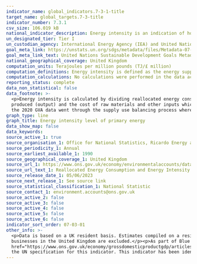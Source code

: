 ```yaml
---
indicator_name: global_indicators.7-3-1-title
target_name: global_targets.7-3-title
indicator_number: 7.3.1
csv_size: 106.019 kB
national_indicator_description: Energy intensity is an indication of how much energy is used to produce one unit of economic output, based on Gross Value Added (GVA) in constant prices.
un_designated_tier: Tier I
un_custodian_agency: International Energy Agency (IEA) and United Nations Statistics Division (UNSD).
goal_meta_link: https://unstats.un.org/sdgs/metadata/files/Metadata-07-03-01.pdf
goal_meta_link_text: United Nations Sustainable Development Goals Metadata (PDF 192 KB)
national_geographical_coverage: United Kingdom
computation_units: Terajoules per million pounds (TJ/£ million)
computation_definitions: Energy intensity is defined as the energy supplied to the economy per unit value of economic output. 
computation_calculations: No calculations were performed in the data acquisition of this indicator as appropriate data was readily available in the final format specified by this indicator.
reporting_status: complete
data_non_statistical: false
data_footnote: >-
  <p>Energy intensity is calculated by dividing reallocated energy consumption by Gross Value Added (GVA) in constant prices. This is the difference between output and intermediate consumption for any given industry. This means the difference between the value of goods and services
  produced (output) and the cost of raw materials and other inputs which are used up in production (intermediate consumption).</p><p>Data are in constant prices with 2019 defined as the base year. All energy intensity figures exclude consumer expenditure.</p><p>As part of Blue Book 2022,
  the 2020 GVA data went through the supply use balancing process where output and intermediate consumption are accurately measured.</p>
graph_type: line
graph_title: Energy intensity level of primary energy
data_show_map: false
data_keywords:
source_active_1: true
source_organisation_1: Office for National Statistics, Ricardo Energy and Environment
source_periodicity_1: Annual
source_earliest_available_1: 1990
source_geographical_coverage_1: United Kingdom
source_url_1: https://www.ons.gov.uk/economy/environmentalaccounts/datasets/ukenvironmentalaccountsenergyreallocatedenergyconsumptionandenergyintensityunitedkingdom
source_url_text_1: Reallocated Energy Consumption and Energy Intensity
source_release_date_1: 05/06/2023
source_next_release_1: See source link
source_statistical_classification_1: National Statistic
source_contact_1: environment.accounts@ons.gov.uk
source_active_2: false
source_active_3: false
source_active_4: false
source_active_5: false
source_active_6: false
indicator_sort_order: 07-03-01
other_info: >-
  <p>Data is based on a UK resident basis. Estimates compiled on a residency basis include data relating to United Kingdom residents and United Kingdom-registered businesses, regardless of whether they are in the United Kingdom or overseas. Data relating to foreign visitors and foreign
  businesses in the United Kingdom are excluded.</p><p>As part of Blue Book 2022, the 2020 GVA data went through the supply use balancing process where output and intermediate consumption are accurately measured. Further information can be found in the <a
  href="https://www.ons.gov.uk/economy/grossdomesticproductgdp/articles/impactofbluebook2022changesongrossdomesticproduct/2022-08-22#measuring-gva-and-the-importance-of-intermediate-consumption">Impact of Blue Book 2022 changes on gross domestic product</a> publication.</p> Data follows
  the UN specification for this indicator. This indicator has been identified in collaboration with topic experts.
---
```

